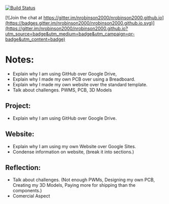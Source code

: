 [![Build Status](https://travis-ci.org/nrobinson2000/nrobinson2000.github.io.svg?branch=master)](https://travis-ci.org/nrobinson2000/nrobinson2000.github.io)

[![Join the chat at https://gitter.im/nrobinson2000/nrobinson2000.github.io](https://badges.gitter.im/nrobinson2000/nrobinson2000.github.io.svg)](https://gitter.im/nrobinson2000/nrobinson2000.github.io?utm_source=badge&utm_medium=badge&utm_campaign=pr-badge&utm_content=badge)
# Notes:

* Explain why I am using GitHub over Google Drive,
* Explain why I made my own PCB over using a Breadboard.
* Explain why I made my own website over the standard template.
* Talk about challenges.  PWMS, PCB, 3D Models

## Project:
* Explain why I am using GitHub over Google Drive.

## Website:
* Explain why I am using my own Website over Google Sites.
* Condense information on website, (break it into sections.)

## Reflection:
* Talk about challenges.  (Not enough PWMs, Designing my own PCB, Creating my 3D Models, Paying more for shipping than the components.)
* Comercial Aspect

